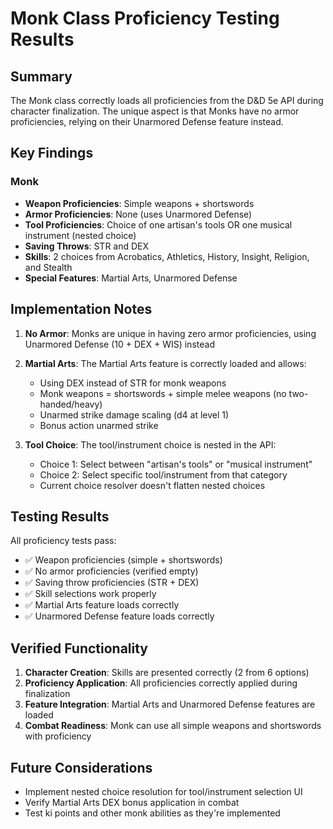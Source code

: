 # Monk Class Proficiency Testing Results

## Summary
The Monk class correctly loads all proficiencies from the D&D 5e API during character finalization. The unique aspect is that Monks have no armor proficiencies, relying on their Unarmored Defense feature instead.

## Key Findings

### Monk
- **Weapon Proficiencies**: Simple weapons + shortswords
- **Armor Proficiencies**: None (uses Unarmored Defense)
- **Tool Proficiencies**: Choice of one artisan's tools OR one musical instrument (nested choice)
- **Saving Throws**: STR and DEX
- **Skills**: 2 choices from Acrobatics, Athletics, History, Insight, Religion, and Stealth
- **Special Features**: Martial Arts, Unarmored Defense

## Implementation Notes

1. **No Armor**: Monks are unique in having zero armor proficiencies, using Unarmored Defense (10 + DEX + WIS) instead

2. **Martial Arts**: The Martial Arts feature is correctly loaded and allows:
   - Using DEX instead of STR for monk weapons
   - Monk weapons = shortswords + simple melee weapons (no two-handed/heavy)
   - Unarmed strike damage scaling (d4 at level 1)
   - Bonus action unarmed strike

3. **Tool Choice**: The tool/instrument choice is nested in the API:
   - Choice 1: Select between "artisan's tools" or "musical instrument"
   - Choice 2: Select specific tool/instrument from that category
   - Current choice resolver doesn't flatten nested choices

## Testing Results
All proficiency tests pass:
- ✅ Weapon proficiencies (simple + shortswords)
- ✅ No armor proficiencies (verified empty)
- ✅ Saving throw proficiencies (STR + DEX)
- ✅ Skill selections work properly
- ✅ Martial Arts feature loads correctly
- ✅ Unarmored Defense feature loads correctly

## Verified Functionality
1. **Character Creation**: Skills are presented correctly (2 from 6 options)
2. **Proficiency Application**: All proficiencies correctly applied during finalization
3. **Feature Integration**: Martial Arts and Unarmored Defense features are loaded
4. **Combat Readiness**: Monk can use all simple weapons and shortswords with proficiency

## Future Considerations
- Implement nested choice resolution for tool/instrument selection UI
- Verify Martial Arts DEX bonus application in combat
- Test ki points and other monk abilities as they're implemented